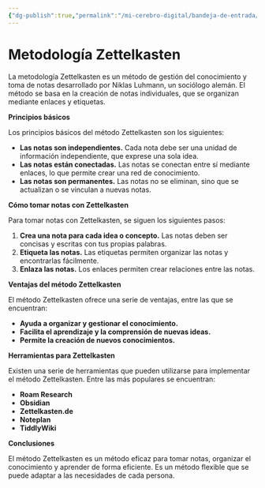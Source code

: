 ```yaml
---
{"dg-publish":true,"permalink":"/mi-cerebro-digital/bandeja-de-entrada/202309201908/","tags":["Zettelkasten","Obsidian"]}
---
```


# Metodología Zettelkasten

La metodología Zettelkasten es un método de gestión del conocimiento y toma de notas desarrollado por Niklas Luhmann, un sociólogo alemán. El método se basa en la creación de notas individuales, que se organizan mediante enlaces y etiquetas.

**Principios básicos**

Los principios básicos del método Zettelkasten son los siguientes:

- **Las notas son independientes.** Cada nota debe ser una unidad de información independiente, que exprese una sola idea.
- **Las notas están conectadas.** Las notas se conectan entre sí mediante enlaces, lo que permite crear una red de conocimiento.
- **Las notas son permanentes.** Las notas no se eliminan, sino que se actualizan o se vinculan a nuevas notas.

**Cómo tomar notas con Zettelkasten**

Para tomar notas con Zettelkasten, se siguen los siguientes pasos:

1. **Crea una nota para cada idea o concepto.** Las notas deben ser concisas y escritas con tus propias palabras.
2. **Etiqueta las notas.** Las etiquetas permiten organizar las notas y encontrarlas fácilmente.
3. **Enlaza las notas.** Los enlaces permiten crear relaciones entre las notas.

**Ventajas del método Zettelkasten**

El método Zettelkasten ofrece una serie de ventajas, entre las que se encuentran:

- **Ayuda a organizar y gestionar el conocimiento.**
- **Facilita el aprendizaje y la comprensión de nuevas ideas.**
- **Permite la creación de nuevos conocimientos.**

**Herramientas para Zettelkasten**

Existen una serie de herramientas que pueden utilizarse para implementar el método Zettelkasten. Entre las más populares se encuentran:

- **Roam Research**
- **Obsidian**
- **Zettelkasten.de**
- **Noteplan**
- **TiddlyWiki**

**Conclusiones**

El método Zettelkasten es un método eficaz para tomar notas, organizar el conocimiento y aprender de forma eficiente. Es un método flexible que se puede adaptar a las necesidades de cada persona.